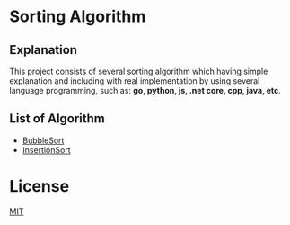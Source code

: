 # Sorting Algorithm

## Explanation

This project consists of several sorting algorithm which having simple explanation and including with real implementation by using several language programming, such as: **go, python, js, .net core, cpp, java, etc**.

## List of Algorithm

- [BubbleSort](./bubble-sort)
- [InsertionSort](./insertion-sort)

# License

[MIT](./LICENSE)
